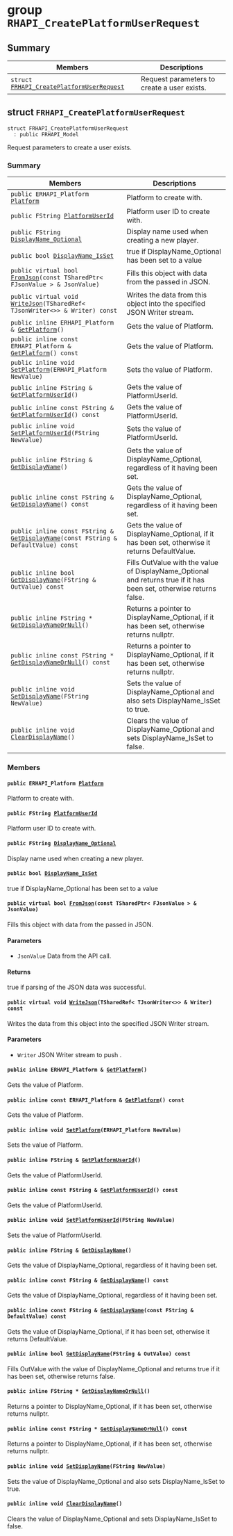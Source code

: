 # group `RHAPI_CreatePlatformUserRequest` <a id="group__RHAPI__CreatePlatformUserRequest"></a>

## Summary

 Members                        | Descriptions                                
--------------------------------|---------------------------------------------
`struct `[`FRHAPI_CreatePlatformUserRequest`](#structFRHAPI__CreatePlatformUserRequest) | Request parameters to create a user exists.

## struct `FRHAPI_CreatePlatformUserRequest` <a id="structFRHAPI__CreatePlatformUserRequest"></a>

```
struct FRHAPI_CreatePlatformUserRequest
  : public FRHAPI_Model
```

Request parameters to create a user exists.

### Summary

 Members                        | Descriptions                                
--------------------------------|---------------------------------------------
`public ERHAPI_Platform `[`Platform`](#structFRHAPI__CreatePlatformUserRequest_1aa6e466a9fd3fd5f601e125c155efec21) | Platform to create with.
`public FString `[`PlatformUserId`](#structFRHAPI__CreatePlatformUserRequest_1a587e36370f0cc58af050da8bed32e05f) | Platform user ID to create with.
`public FString `[`DisplayName_Optional`](#structFRHAPI__CreatePlatformUserRequest_1a2e3f3d7ea15d34d542c8110a19d0a3e3) | Display name used when creating a new player.
`public bool `[`DisplayName_IsSet`](#structFRHAPI__CreatePlatformUserRequest_1a7a0f7f33a973df6fb788118229369731) | true if DisplayName_Optional has been set to a value
`public virtual bool `[`FromJson`](#structFRHAPI__CreatePlatformUserRequest_1aceead5d2b0bb8534ac9c09f8f5fff1bf)`(const TSharedPtr< FJsonValue > & JsonValue)` | Fills this object with data from the passed in JSON.
`public virtual void `[`WriteJson`](#structFRHAPI__CreatePlatformUserRequest_1a922a03a0d1d3d27b31af42288e713ab8)`(TSharedRef< TJsonWriter<>> & Writer) const` | Writes the data from this object into the specified JSON Writer stream.
`public inline ERHAPI_Platform & `[`GetPlatform`](#structFRHAPI__CreatePlatformUserRequest_1abe0ddacb7c3cd1b903f426306e81ab20)`()` | Gets the value of Platform.
`public inline const ERHAPI_Platform & `[`GetPlatform`](#structFRHAPI__CreatePlatformUserRequest_1a532a49e83fc22a3827d4d2f9dac83ff9)`() const` | Gets the value of Platform.
`public inline void `[`SetPlatform`](#structFRHAPI__CreatePlatformUserRequest_1a0d51e8bdaaca25069f2c3719bce47fdc)`(ERHAPI_Platform NewValue)` | Sets the value of Platform.
`public inline FString & `[`GetPlatformUserId`](#structFRHAPI__CreatePlatformUserRequest_1a9ad2bfe5a284b59ea2f763d48d5184a4)`()` | Gets the value of PlatformUserId.
`public inline const FString & `[`GetPlatformUserId`](#structFRHAPI__CreatePlatformUserRequest_1a841ce28db2e8d459de231d302b140d35)`() const` | Gets the value of PlatformUserId.
`public inline void `[`SetPlatformUserId`](#structFRHAPI__CreatePlatformUserRequest_1aa576c9109a507dd45aa215299ad49eb3)`(FString NewValue)` | Sets the value of PlatformUserId.
`public inline FString & `[`GetDisplayName`](#structFRHAPI__CreatePlatformUserRequest_1a375d2bf3510033e4361761841c9bf140)`()` | Gets the value of DisplayName_Optional, regardless of it having been set.
`public inline const FString & `[`GetDisplayName`](#structFRHAPI__CreatePlatformUserRequest_1a711da1d2c6c2af0763fe0b99fa3d740d)`() const` | Gets the value of DisplayName_Optional, regardless of it having been set.
`public inline const FString & `[`GetDisplayName`](#structFRHAPI__CreatePlatformUserRequest_1adfbfde046ac074d78c64437bfc2a6d47)`(const FString & DefaultValue) const` | Gets the value of DisplayName_Optional, if it has been set, otherwise it returns DefaultValue.
`public inline bool `[`GetDisplayName`](#structFRHAPI__CreatePlatformUserRequest_1a8a13b80603e9fc05cc5dedabc9c98f43)`(FString & OutValue) const` | Fills OutValue with the value of DisplayName_Optional and returns true if it has been set, otherwise returns false.
`public inline FString * `[`GetDisplayNameOrNull`](#structFRHAPI__CreatePlatformUserRequest_1adea66f07e133320b42e4e51d48808820)`()` | Returns a pointer to DisplayName_Optional, if it has been set, otherwise returns nullptr.
`public inline const FString * `[`GetDisplayNameOrNull`](#structFRHAPI__CreatePlatformUserRequest_1a5bc140a8a7aee2d4a7d88c5864b3dfe1)`() const` | Returns a pointer to DisplayName_Optional, if it has been set, otherwise returns nullptr.
`public inline void `[`SetDisplayName`](#structFRHAPI__CreatePlatformUserRequest_1a65efbce7ad58e6dbff1906c4fc600af7)`(FString NewValue)` | Sets the value of DisplayName_Optional and also sets DisplayName_IsSet to true.
`public inline void `[`ClearDisplayName`](#structFRHAPI__CreatePlatformUserRequest_1a83baecca1ac4b53502cb573269d0aae2)`()` | Clears the value of DisplayName_Optional and sets DisplayName_IsSet to false.

### Members

#### `public ERHAPI_Platform `[`Platform`](#structFRHAPI__CreatePlatformUserRequest_1aa6e466a9fd3fd5f601e125c155efec21) <a id="structFRHAPI__CreatePlatformUserRequest_1aa6e466a9fd3fd5f601e125c155efec21"></a>

Platform to create with.

#### `public FString `[`PlatformUserId`](#structFRHAPI__CreatePlatformUserRequest_1a587e36370f0cc58af050da8bed32e05f) <a id="structFRHAPI__CreatePlatformUserRequest_1a587e36370f0cc58af050da8bed32e05f"></a>

Platform user ID to create with.

#### `public FString `[`DisplayName_Optional`](#structFRHAPI__CreatePlatformUserRequest_1a2e3f3d7ea15d34d542c8110a19d0a3e3) <a id="structFRHAPI__CreatePlatformUserRequest_1a2e3f3d7ea15d34d542c8110a19d0a3e3"></a>

Display name used when creating a new player.

#### `public bool `[`DisplayName_IsSet`](#structFRHAPI__CreatePlatformUserRequest_1a7a0f7f33a973df6fb788118229369731) <a id="structFRHAPI__CreatePlatformUserRequest_1a7a0f7f33a973df6fb788118229369731"></a>

true if DisplayName_Optional has been set to a value

#### `public virtual bool `[`FromJson`](#structFRHAPI__CreatePlatformUserRequest_1aceead5d2b0bb8534ac9c09f8f5fff1bf)`(const TSharedPtr< FJsonValue > & JsonValue)` <a id="structFRHAPI__CreatePlatformUserRequest_1aceead5d2b0bb8534ac9c09f8f5fff1bf"></a>

Fills this object with data from the passed in JSON.

#### Parameters
* `JsonValue` Data from the API call.

#### Returns
true if parsing of the JSON data was successful.

#### `public virtual void `[`WriteJson`](#structFRHAPI__CreatePlatformUserRequest_1a922a03a0d1d3d27b31af42288e713ab8)`(TSharedRef< TJsonWriter<>> & Writer) const` <a id="structFRHAPI__CreatePlatformUserRequest_1a922a03a0d1d3d27b31af42288e713ab8"></a>

Writes the data from this object into the specified JSON Writer stream.

#### Parameters
* `Writer` JSON Writer stream to push .

#### `public inline ERHAPI_Platform & `[`GetPlatform`](#structFRHAPI__CreatePlatformUserRequest_1abe0ddacb7c3cd1b903f426306e81ab20)`()` <a id="structFRHAPI__CreatePlatformUserRequest_1abe0ddacb7c3cd1b903f426306e81ab20"></a>

Gets the value of Platform.

#### `public inline const ERHAPI_Platform & `[`GetPlatform`](#structFRHAPI__CreatePlatformUserRequest_1a532a49e83fc22a3827d4d2f9dac83ff9)`() const` <a id="structFRHAPI__CreatePlatformUserRequest_1a532a49e83fc22a3827d4d2f9dac83ff9"></a>

Gets the value of Platform.

#### `public inline void `[`SetPlatform`](#structFRHAPI__CreatePlatformUserRequest_1a0d51e8bdaaca25069f2c3719bce47fdc)`(ERHAPI_Platform NewValue)` <a id="structFRHAPI__CreatePlatformUserRequest_1a0d51e8bdaaca25069f2c3719bce47fdc"></a>

Sets the value of Platform.

#### `public inline FString & `[`GetPlatformUserId`](#structFRHAPI__CreatePlatformUserRequest_1a9ad2bfe5a284b59ea2f763d48d5184a4)`()` <a id="structFRHAPI__CreatePlatformUserRequest_1a9ad2bfe5a284b59ea2f763d48d5184a4"></a>

Gets the value of PlatformUserId.

#### `public inline const FString & `[`GetPlatformUserId`](#structFRHAPI__CreatePlatformUserRequest_1a841ce28db2e8d459de231d302b140d35)`() const` <a id="structFRHAPI__CreatePlatformUserRequest_1a841ce28db2e8d459de231d302b140d35"></a>

Gets the value of PlatformUserId.

#### `public inline void `[`SetPlatformUserId`](#structFRHAPI__CreatePlatformUserRequest_1aa576c9109a507dd45aa215299ad49eb3)`(FString NewValue)` <a id="structFRHAPI__CreatePlatformUserRequest_1aa576c9109a507dd45aa215299ad49eb3"></a>

Sets the value of PlatformUserId.

#### `public inline FString & `[`GetDisplayName`](#structFRHAPI__CreatePlatformUserRequest_1a375d2bf3510033e4361761841c9bf140)`()` <a id="structFRHAPI__CreatePlatformUserRequest_1a375d2bf3510033e4361761841c9bf140"></a>

Gets the value of DisplayName_Optional, regardless of it having been set.

#### `public inline const FString & `[`GetDisplayName`](#structFRHAPI__CreatePlatformUserRequest_1a711da1d2c6c2af0763fe0b99fa3d740d)`() const` <a id="structFRHAPI__CreatePlatformUserRequest_1a711da1d2c6c2af0763fe0b99fa3d740d"></a>

Gets the value of DisplayName_Optional, regardless of it having been set.

#### `public inline const FString & `[`GetDisplayName`](#structFRHAPI__CreatePlatformUserRequest_1adfbfde046ac074d78c64437bfc2a6d47)`(const FString & DefaultValue) const` <a id="structFRHAPI__CreatePlatformUserRequest_1adfbfde046ac074d78c64437bfc2a6d47"></a>

Gets the value of DisplayName_Optional, if it has been set, otherwise it returns DefaultValue.

#### `public inline bool `[`GetDisplayName`](#structFRHAPI__CreatePlatformUserRequest_1a8a13b80603e9fc05cc5dedabc9c98f43)`(FString & OutValue) const` <a id="structFRHAPI__CreatePlatformUserRequest_1a8a13b80603e9fc05cc5dedabc9c98f43"></a>

Fills OutValue with the value of DisplayName_Optional and returns true if it has been set, otherwise returns false.

#### `public inline FString * `[`GetDisplayNameOrNull`](#structFRHAPI__CreatePlatformUserRequest_1adea66f07e133320b42e4e51d48808820)`()` <a id="structFRHAPI__CreatePlatformUserRequest_1adea66f07e133320b42e4e51d48808820"></a>

Returns a pointer to DisplayName_Optional, if it has been set, otherwise returns nullptr.

#### `public inline const FString * `[`GetDisplayNameOrNull`](#structFRHAPI__CreatePlatformUserRequest_1a5bc140a8a7aee2d4a7d88c5864b3dfe1)`() const` <a id="structFRHAPI__CreatePlatformUserRequest_1a5bc140a8a7aee2d4a7d88c5864b3dfe1"></a>

Returns a pointer to DisplayName_Optional, if it has been set, otherwise returns nullptr.

#### `public inline void `[`SetDisplayName`](#structFRHAPI__CreatePlatformUserRequest_1a65efbce7ad58e6dbff1906c4fc600af7)`(FString NewValue)` <a id="structFRHAPI__CreatePlatformUserRequest_1a65efbce7ad58e6dbff1906c4fc600af7"></a>

Sets the value of DisplayName_Optional and also sets DisplayName_IsSet to true.

#### `public inline void `[`ClearDisplayName`](#structFRHAPI__CreatePlatformUserRequest_1a83baecca1ac4b53502cb573269d0aae2)`()` <a id="structFRHAPI__CreatePlatformUserRequest_1a83baecca1ac4b53502cb573269d0aae2"></a>

Clears the value of DisplayName_Optional and sets DisplayName_IsSet to false.

